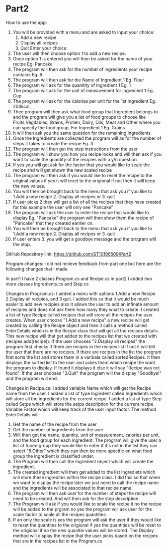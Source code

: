 # Part2
How to use the app:

1. You will be provided with a menu and are asked to input your choice:
    1. Add a new recipe
    2. Display all recipes
    3. Quit
    Enter your choice: 
2. The user will then choose option 1 to add a new recipe.
3. Once option 1 is entered you will then be asked for the name of your recipe Eg. Pancake
4. The program  will then ask for the number of ingredients your recipe contains Eg. 6
5. The program  will then ask for the Name of  Ingredient 1 Eg. Flour
6. The program will ask for the quanitity of Ingredient 1 Eg. 1
7. The program will ask for the unit of measurement for ingredient 1 Eg. Cup
8. The program will ask for the calories per unit for the 1st Ingredient Eg. 200kcal
9. Thee program will then ask what food group that Ingredient belongs to and the program will give you a list of food groups to choose like Fruits,Vegitables, Grains, Protien, Dairy, Oils, Meat and Other where you can specify the food group. For Ingredient 1 Eg. Grains
10. It will then ask you the same question for the remaining Ingredients 
11. Once the Ingredients are collected the program will as for the number of steps it takes to create the recipe Eg. 3
12. The program will then get the step instructions from the user
13. The program will show you how you recipe looks and will then ask if you want to scale the quantity of the recipies with a y/n question.
14. If yes you will get ask for the factor that you would like to scale the recipe and will get shown the new scaled recipe
15. The program will then ask if you would like to reset the recipe to the original values if yes it will reset to the origional if not then it will keep the new values.
16. You will then be brought back to the menu that ask you if you like to 1.Add a new recipe 2. Display all recipes or 3. quit
17. If user picks 2 they will get a list of all the recipes that they have created for this example the user will only see "Pancake"
18. The program will ask the user to enter the recipe that would like to display Eg. "Pancake"  the program will then show them the recipe of "Pancake" that they created earilier on.
19. You will then be brought back to the menu that ask you if you like to 1.Add a new recipe 2. Display all recipes or 3. quit
20. If user enters 3. you will get a goodbye message and the program will the stop.

GitHub Repository link: https://github.com/ST10196509/Part2

Program changes:
I did not recieve feedback from part one but here are the following changes that I made.

In part1 I have 2 classes Program.cs and Recipe.cs in part2 I added two more classes Ingredients.cs and Step.cs

Changes in Program.cs:
I added a menu with options 1.Add a new Recipe 2.Display all recipies, and 3 quit. I added this so that it would be much easier to 
add new recipies also it allows the user to add an infinate amount of recipies and does not ask them how many they wnat to create.
I created a list of type Recipe called recipes that will store all the recipes the user creates.
When user choose "1.Add a new recipe" a new recipe will get created by calling the Recipe object and then it calls a method called
EnterDetails which is in the Recipe class that will get all the recipes details. This new recipe will that get added to the recipes list that we created with (recipes.add(recipe)).
If the user chooses "2.Display all recipes" the program first checks if there are recipes in the recipes list if not it will tell the user that there are no recipes.
If there are recipes in the list the program first sorts the list and stores them in a varibale called sortedRecipes.
It then displays the sorted list to the user and askes them which recipe the want the program to display. If found it displays it else it will say "Recipe was not found".
If the user chooses "3.Quit" the program will the display "Goodbye!" and the program will end.

Changes in Recipe.cs:
I added variable Name which will get the Recipe name from the user.
I added a list of type Ingredent called Ingredients which will store all the ingredients for the current recipe.
I added a list of type Step called Setps which will store the setps description for the current recipe.
Variable Factor which will keep track of the user input factor.
The method EnterDetails will:
1. Get the name of the recipe from the user
2. Get the number of ingredients from the user
3. Will then get the name, quantity, unit of measurement, calories per unit, and the food group for each ingredient.
   The program will give the user a list of fooed group they would like to enter if it's not in the list they can select "8.Other" which they can then be more specific on what food group the ingredient is classified under.
4. The Program will then call the Ingredient object which will create the ingredient.
5. The created ingredient will then get added to the list Ingrediets which will store these ingredites within the recipe class. I did this so that when we want to display the recipe later we just need to call the recipe name and the ingredients will be associated to that recipe name.
6. The program will then ask user for the number of steps the recipe will need to be created. And will then ask for the step description.
7. The Program will ask if you would like to scale the recipe it no the recipe will be added to the prgram no yes the program wiil ask user for the scale factor to scale all the recipes quantities.
8. If an only the scale is yes the program will ask the user if they would like to reset the quantites to the origional if yes the quantities will be reset to the origional if no the new quanitie values will be stored.
  The Display method will display the recipe that the user picks based on the recipes that are in the recipes list in the Program.cs
